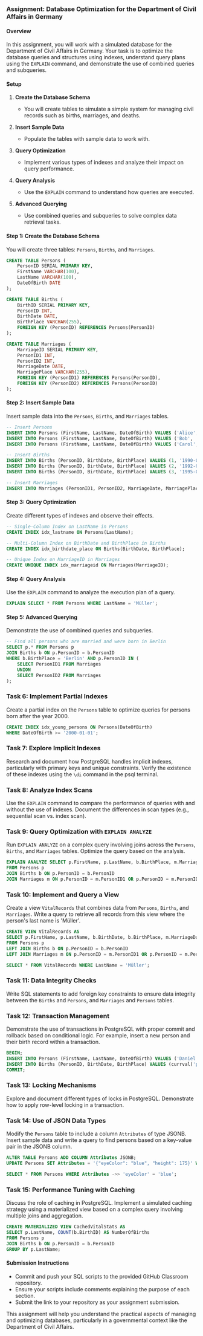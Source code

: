 ### Assignment: Database Optimization for the Department of Civil Affairs in Germany

#### Overview
In this assignment, you will work with a simulated database for the Department of Civil Affairs in Germany. Your task is to optimize the database queries and structures using indexes, understand query plans using the `EXPLAIN` command, and demonstrate the use of combined queries and subqueries.

#### Setup
1. **Create the Database Schema**
   - You will create tables to simulate a simple system for managing civil records such as births, marriages, and deaths.

2. **Insert Sample Data**
   - Populate the tables with sample data to work with.

3. **Query Optimization**
   - Implement various types of indexes and analyze their impact on query performance.

4. **Query Analysis**
   - Use the `EXPLAIN` command to understand how queries are executed.

5. **Advanced Querying**
   - Use combined queries and subqueries to solve complex data retrieval tasks.

#### Step 1: Create the Database Schema
You will create three tables: `Persons`, `Births`, and `Marriages`.

```sql
CREATE TABLE Persons (
    PersonID SERIAL PRIMARY KEY,
    FirstName VARCHAR(100),
    LastName VARCHAR(100),
    DateOfBirth DATE
);

CREATE TABLE Births (
    BirthID SERIAL PRIMARY KEY,
    PersonID INT,
    BirthDate DATE,
    BirthPlace VARCHAR(255),
    FOREIGN KEY (PersonID) REFERENCES Persons(PersonID)
);

CREATE TABLE Marriages (
    MarriageID SERIAL PRIMARY KEY,
    PersonID1 INT,
    PersonID2 INT,
    MarriageDate DATE,
    MarriagePlace VARCHAR(255),
    FOREIGN KEY (PersonID1) REFERENCES Persons(PersonID),
    FOREIGN KEY (PersonID2) REFERENCES Persons(PersonID)
);
```

#### Step 2: Insert Sample Data
Insert sample data into the `Persons`, `Births`, and `Marriages` tables.

```sql
-- Insert Persons
INSERT INTO Persons (FirstName, LastName, DateOfBirth) VALUES ('Alice', 'Müller', '1990-01-01');
INSERT INTO Persons (FirstName, LastName, DateOfBirth) VALUES ('Bob', 'Schmidt', '1992-05-15');
INSERT INTO Persons (FirstName, LastName, DateOfBirth) VALUES ('Carol', 'Becker', '1995-07-23');

-- Insert Births
INSERT INTO Births (PersonID, BirthDate, BirthPlace) VALUES (1, '1990-01-01', 'Berlin');
INSERT INTO Births (PersonID, BirthDate, BirthPlace) VALUES (2, '1992-05-15', 'Munich');
INSERT INTO Births (PersonID, BirthDate, BirthPlace) VALUES (3, '1995-07-23', 'Cologne');

-- Insert Marriages
INSERT INTO Marriages (PersonID1, PersonID2, MarriageDate, MarriagePlace) VALUES (1, 2, '2015-08-30', 'Hamburg');
```

#### Step 3: Query Optimization
Create different types of indexes and observe their effects.

```sql
-- Single-Column Index on LastName in Persons
CREATE INDEX idx_lastname ON Persons(LastName);

-- Multi-Column Index on BirthDate and BirthPlace in Births
CREATE INDEX idx_birthdate_place ON Births(BirthDate, BirthPlace);

-- Unique Index on MarriageID in Marriages
CREATE UNIQUE INDEX idx_marriageid ON Marriages(MarriageID);
```

#### Step 4: Query Analysis
Use the `EXPLAIN` command to analyze the execution plan of a query.

```sql
EXPLAIN SELECT * FROM Persons WHERE LastName = 'Müller';
```

#### Step 5: Advanced Querying
Demonstrate the use of combined queries and subqueries.

```sql
-- Find all persons who are married and were born in Berlin
SELECT p.* FROM Persons p
JOIN Births b ON p.PersonID = b.PersonID
WHERE b.BirthPlace = 'Berlin' AND p.PersonID IN (
    SELECT PersonID1 FROM Marriages
    UNION
    SELECT PersonID2 FROM Marriages
);
```

### Task 6: Implement Partial Indexes
Create a partial index on the `Persons` table to optimize queries for persons born after the year 2000.

```sql
CREATE INDEX idx_young_persons ON Persons(DateOfBirth)
WHERE DateOfBirth >= '2000-01-01';
```

### Task 7: Explore Implicit Indexes
Research and document how PostgreSQL handles implicit indexes, particularly with primary keys and unique constraints. Verify the existence of these indexes using the `\di` command in the psql terminal.

### Task 8: Analyze Index Scans
Use the `EXPLAIN` command to compare the performance of queries with and without the use of indexes. Document the differences in scan types (e.g., sequential scan vs. index scan).

### Task 9: Query Optimization with `EXPLAIN ANALYZE`
Run `EXPLAIN ANALYZE` on a complex query involving joins across the `Persons`, `Births`, and `Marriages` tables. Optimize the query based on the analysis.

```sql
EXPLAIN ANALYZE SELECT p.FirstName, p.LastName, b.BirthPlace, m.MarriagePlace
FROM Persons p
JOIN Births b ON p.PersonID = b.PersonID
JOIN Marriages m ON p.PersonID = m.PersonID1 OR p.PersonID = m.PersonID2;
```

### Task 10: Implement and Query a View
Create a view `VitalRecords` that combines data from `Persons`, `Births`, and `Marriages`. Write a query to retrieve all records from this view where the person's last name is 'Müller'.

```sql
CREATE VIEW VitalRecords AS
SELECT p.FirstName, p.LastName, b.BirthDate, b.BirthPlace, m.MarriageDate, m.MarriagePlace
FROM Persons p
LEFT JOIN Births b ON p.PersonID = b.PersonID
LEFT JOIN Marriages m ON p.PersonID = m.PersonID1 OR p.PersonID = m.PersonID2;

SELECT * FROM VitalRecords WHERE LastName = 'Müller';
```

### Task 11: Data Integrity Checks
Write SQL statements to add foreign key constraints to ensure data integrity between the `Births` and `Persons`, and `Marriages` and `Persons` tables.

### Task 12: Transaction Management
Demonstrate the use of transactions in PostgreSQL with proper commit and rollback based on conditional logic. For example, insert a new person and their birth record within a transaction.

```sql
BEGIN;
INSERT INTO Persons (FirstName, LastName, DateOfBirth) VALUES ('Daniel', 'Wolf', '1998-12-12');
INSERT INTO Births (PersonID, BirthDate, BirthPlace) VALUES (currval('persons_personid_seq'), '1998-12-12', 'Stuttgart');
COMMIT;
```

### Task 13: Locking Mechanisms
Explore and document different types of locks in PostgreSQL. Demonstrate how to apply row-level locking in a transaction.

### Task 14: Use of JSON Data Types
Modify the `Persons` table to include a column `Attributes` of type JSONB. Insert sample data and write a query to find persons based on a key-value pair in the JSONB column.

```sql
ALTER TABLE Persons ADD COLUMN Attributes JSONB;
UPDATE Persons SET Attributes = '{"eyeColor": "blue", "height": 175}' WHERE PersonID = 1;

SELECT * FROM Persons WHERE Attributes ->> 'eyeColor' = 'blue';
```

### Task 15: Performance Tuning with Caching
Discuss the role of caching in PostgreSQL. Implement a simulated caching strategy using a materialized view based on a complex query involving multiple joins and aggregation.

```sql
CREATE MATERIALIZED VIEW CachedVitalStats AS
SELECT p.LastName, COUNT(b.BirthID) AS NumberOfBirths
FROM Persons p
JOIN Births b ON p.PersonID = b.PersonID
GROUP BY p.LastName;
```


#### Submission Instructions
- Commit and push your SQL scripts to the provided GitHub Classroom repository.
- Ensure your scripts include comments explaining the purpose of each section.
- Submit the link to your repository as your assignment submission.

This assignment will help you understand the practical aspects of managing and optimizing databases, particularly in a governmental context like the Department of Civil Affairs.
